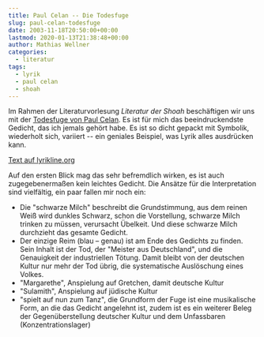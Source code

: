 ```yaml
---
title: Paul Celan -- Die Todesfuge
slug: paul-celan-todesfuge
date: 2003-11-18T20:50:00+00:00
lastmod: 2020-01-13T21:38:48+00:00
author: Mathias Wellner
categories:
  - literatur
tags:
  - lyrik
  - paul celan
  - shoah
---
```

Im Rahmen der Literaturvorlesung _Literatur der Shoah_ beschäftigen wir uns mit der [Todesfuge von Paul Celan](https://de.wikipedia.org/wiki/Todesfuge). Es ist für mich das beeindruckendste Gedicht, das ich jemals gehört habe. Es ist so dicht gepackt mit Symbolik, wiederholt sich, variiert -- ein geniales Beispiel, was Lyrik alles ausdrücken kann.

[Text auf lyrikline.org](http://www.lyrikline.org/en/poems/todesfuge-66#.WQjW3DekJph)

Auf den ersten Blick mag das sehr befremdlich wirken, es ist auch zugegebenermaßen kein leichtes Gedicht. Die Ansätze für die Interpretation sind vielfältig, ein paar fallen mir noch ein:

  * Die "schwarze Milch" beschreibt die Grundstimmung, aus dem reinen Weiß wird dunkles Schwarz, schon die Vorstellung, schwarze Milch trinken zu müssen, verursacht Übelkeit. Und diese schwarze Milch durchzieht das gesamte Gedicht.
  * Der einzige Reim (blau &#8211; genau) ist am Ende des Gedichts zu finden. Sein Inhalt ist der Tod, der "Meister aus Deutschland", und die Genauigkeit der industriellen Tötung. Damit bleibt von der deutschen Kultur nur mehr der Tod übrig, die systematische Auslöschung eines Volkes. 
  * "Margarethe", Anspielung auf Gretchen, damit deutsche Kultur
  * "Sulamith", Anspielung auf jüdische Kultur
  * "spielt auf nun zum Tanz", die Grundform der Fuge ist eine musikalische Form, an die das Gedicht angelehnt ist, zudem ist es ein weiterer Beleg der Gegenüberstellung deutscher Kultur und dem Unfassbaren (Konzentrationslager)